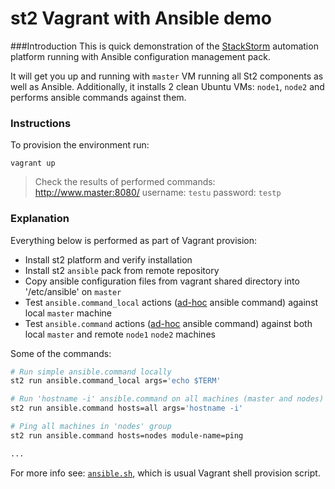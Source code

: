 st2 Vagrant with Ansible demo
===========

###Introduction
This is quick demonstration of the [StackStorm](http://stackstorm.com/) automation platform running with Ansible configuration management pack.

It will get you up and running with `master` VM running all St2 components as well as Ansible.
Additionally, it installs 2 clean Ubuntu VMs: `node1`, `node2` and performs ansible commands against them.

### Instructions
To provision the environment run:

    vagrant up

> Check the results of performed commands:  
http://www.master:8080/
username: `testu` 
password: `testp` 

### Explanation
Everything below is performed as part of Vagrant provision:

* Install st2 platform and verify installation 
* Install st2 `ansible` pack from remote repository
* Copy ansible configuration files from vagrant shared directory into '/etc/ansible' on `master`
* Test `ansible.command_local` actions ([ad-hoc](http://docs.ansible.com/intro_adhoc.html) ansible command) against local `master` machine
* Test `ansible.command` actions ([ad-hoc](http://docs.ansible.com/intro_adhoc.html) ansible command) against both local `master` and remote `node1` `node2` machines

Some of the commands: 
```sh
# Run simple ansible.command locally
st2 run ansible.command_local args='echo $TERM'

# Run 'hostname -i' ansible.command on all machines (master and nodes) 
st2 run ansible.command hosts=all args='hostname -i'

# Ping all machines in 'nodes' group
st2 run ansible.command hosts=nodes module-name=ping

...
```

For more info see: [`ansible.sh`](ansible.sh), which is usual Vagrant shell provision script.
